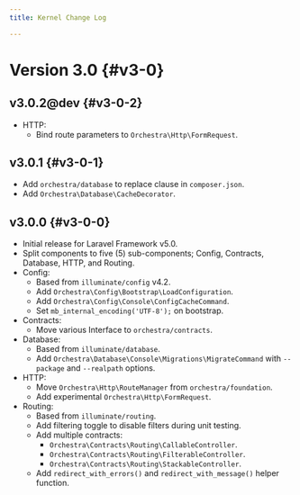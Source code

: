 ```yaml
---
title: Kernel Change Log

---
```


# Version 3.0 {#v3-0}

## v3.0.2@dev {#v3-0-2}

* HTTP:
  - Bind route parameters to `Orchestra\Http\FormRequest`.

## v3.0.1 {#v3-0-1}

* Add `orchestra/database` to replace clause in `composer.json`.
* Add `Orchestra\Database\CacheDecorator`.

## v3.0.0 {#v3-0-0}

* Initial release for Laravel Framework v5.0.
* Split components to five (5) sub-components; Config, Contracts, Database, HTTP, and Routing.
* Config:
  - Based from `illuminate/config` v4.2.
  - Add `Orchestra\Config\Bootstrap\LoadConfiguration`.
  - Add `Orchestra\Config\Console\ConfigCacheCommand`.
  - Set `mb_internal_encoding('UTF-8');` on bootstrap.
* Contracts:
  - Move various Interface to `orchestra/contracts`.
* Database:
  - Based from `illuminate/database`.
  - Add `Orchestra\Database\Console\Migrations\MigrateCommand` with `--package` and `--realpath` options.
* HTTP:
  - Move `Orchestra\Http\RouteManager` from `orchestra/foundation`.
  - Add experimental `Orchestra\Http\FormRequest`.
* Routing:
  - Based from `illuminate/routing`.
  - Add filtering toggle to disable filters during unit testing.
  - Add multiple contracts:
    - `Orchestra\Contracts\Routing\CallableController`.
    - `Orchestra\Contracts\Routing\FilterableController`.
    - `Orchestra\Contracts\Routing\StackableController`.
  - Add `redirect_with_errors()` and `redirect_with_message()` helper function.
